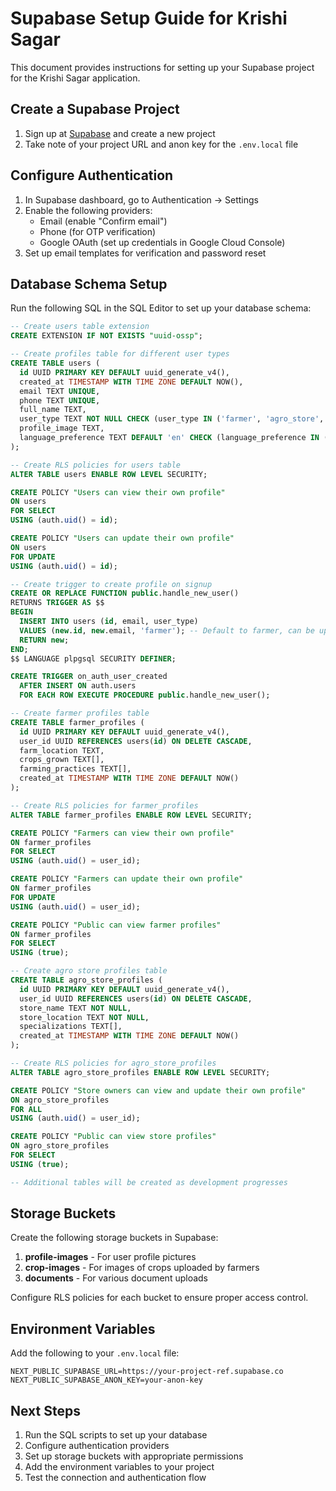 # Supabase Setup Guide for Krishi Sagar

This document provides instructions for setting up your Supabase project for the Krishi Sagar application.

## Create a Supabase Project

1. Sign up at [Supabase](https://supabase.com/) and create a new project
2. Take note of your project URL and anon key for the `.env.local` file

## Configure Authentication

1. In Supabase dashboard, go to Authentication → Settings
2. Enable the following providers:
   - Email (enable "Confirm email")
   - Phone (for OTP verification)
   - Google OAuth (set up credentials in Google Cloud Console)
3. Set up email templates for verification and password reset

## Database Schema Setup

Run the following SQL in the SQL Editor to set up your database schema:

```sql
-- Create users table extension
CREATE EXTENSION IF NOT EXISTS "uuid-ossp";

-- Create profiles table for different user types
CREATE TABLE users (
  id UUID PRIMARY KEY DEFAULT uuid_generate_v4(),
  created_at TIMESTAMP WITH TIME ZONE DEFAULT NOW(),
  email TEXT UNIQUE,
  phone TEXT UNIQUE,
  full_name TEXT,
  user_type TEXT NOT NULL CHECK (user_type IN ('farmer', 'agro_store', 'broker', 'expert', 'student', 'consumer')),
  profile_image TEXT,
  language_preference TEXT DEFAULT 'en' CHECK (language_preference IN ('en', 'hi', 'gu'))
);

-- Create RLS policies for users table
ALTER TABLE users ENABLE ROW LEVEL SECURITY;

CREATE POLICY "Users can view their own profile"
ON users
FOR SELECT
USING (auth.uid() = id);

CREATE POLICY "Users can update their own profile"
ON users
FOR UPDATE
USING (auth.uid() = id);

-- Create trigger to create profile on signup
CREATE OR REPLACE FUNCTION public.handle_new_user()
RETURNS TRIGGER AS $$
BEGIN
  INSERT INTO users (id, email, user_type)
  VALUES (new.id, new.email, 'farmer'); -- Default to farmer, can be updated later
  RETURN new;
END;
$$ LANGUAGE plpgsql SECURITY DEFINER;

CREATE TRIGGER on_auth_user_created
  AFTER INSERT ON auth.users
  FOR EACH ROW EXECUTE PROCEDURE public.handle_new_user();

-- Create farmer profiles table
CREATE TABLE farmer_profiles (
  id UUID PRIMARY KEY DEFAULT uuid_generate_v4(),
  user_id UUID REFERENCES users(id) ON DELETE CASCADE,
  farm_location TEXT,
  crops_grown TEXT[],
  farming_practices TEXT[],
  created_at TIMESTAMP WITH TIME ZONE DEFAULT NOW()
);

-- Create RLS policies for farmer_profiles
ALTER TABLE farmer_profiles ENABLE ROW LEVEL SECURITY;

CREATE POLICY "Farmers can view their own profile"
ON farmer_profiles
FOR SELECT
USING (auth.uid() = user_id);

CREATE POLICY "Farmers can update their own profile"
ON farmer_profiles
FOR UPDATE
USING (auth.uid() = user_id);

CREATE POLICY "Public can view farmer profiles"
ON farmer_profiles
FOR SELECT
USING (true);

-- Create agro store profiles table
CREATE TABLE agro_store_profiles (
  id UUID PRIMARY KEY DEFAULT uuid_generate_v4(),
  user_id UUID REFERENCES users(id) ON DELETE CASCADE,
  store_name TEXT NOT NULL,
  store_location TEXT NOT NULL,
  specializations TEXT[],
  created_at TIMESTAMP WITH TIME ZONE DEFAULT NOW()
);

-- Create RLS policies for agro_store_profiles
ALTER TABLE agro_store_profiles ENABLE ROW LEVEL SECURITY;

CREATE POLICY "Store owners can view and update their own profile"
ON agro_store_profiles
FOR ALL
USING (auth.uid() = user_id);

CREATE POLICY "Public can view store profiles"
ON agro_store_profiles
FOR SELECT
USING (true);

-- Additional tables will be created as development progresses
```

## Storage Buckets

Create the following storage buckets in Supabase:

1. **profile-images** - For user profile pictures
2. **crop-images** - For images of crops uploaded by farmers
3. **documents** - For various document uploads

Configure RLS policies for each bucket to ensure proper access control.

## Environment Variables

Add the following to your `.env.local` file:

```
NEXT_PUBLIC_SUPABASE_URL=https://your-project-ref.supabase.co
NEXT_PUBLIC_SUPABASE_ANON_KEY=your-anon-key
```

## Next Steps

1. Run the SQL scripts to set up your database
2. Configure authentication providers
3. Set up storage buckets with appropriate permissions
4. Add the environment variables to your project
5. Test the connection and authentication flow 